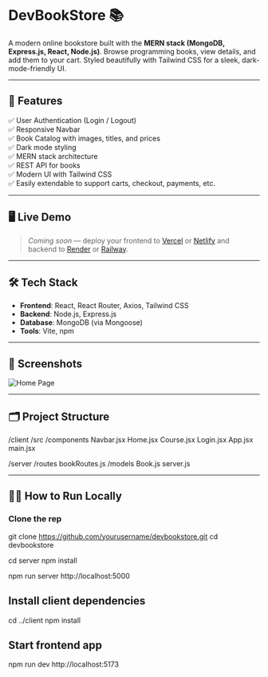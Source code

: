 # DevBookStore 📚

A modern online bookstore built with the **MERN stack (MongoDB, Express.js, React, Node.js)**. Browse programming books, view details, and add them to your cart. Styled beautifully with Tailwind CSS for a sleek, dark-mode-friendly UI.

---

## 🚀 Features

✅ User Authentication (Login / Logout)  
✅ Responsive Navbar  
✅ Book Catalog with images, titles, and prices  
✅ Dark mode styling  
✅ MERN stack architecture  
✅ REST API for books  
✅ Modern UI with Tailwind CSS  
✅ Easily extendable to support carts, checkout, payments, etc.

---

## 🖥️ Live Demo

> _Coming soon_ — deploy your frontend to [Vercel](https://vercel.com/) or [Netlify](https://netlify.com/) and backend to [Render](https://render.com/) or [Railway](https://railway.app/).

---

## 🛠️ Tech Stack

- **Frontend**: React, React Router, Axios, Tailwind CSS
- **Backend**: Node.js, Express.js
- **Database**: MongoDB (via Mongoose)
- **Tools**: Vite, npm

---

## 📸 Screenshots

![Home Page](./screenshots/home.png)

---

## 🗂️ Project Structure

/client
/src
/components
Navbar.jsx
Home.jsx
Course.jsx
Login.jsx
App.jsx
main.jsx

/server
/routes
bookRoutes.js
/models
Book.js
server.js


---

## 🏃‍♂️ How to Run Locally

### Clone the rep

git clone https://github.com/yourusername/devbookstore.git
cd devbookstore

cd server
npm install


npm run server
http://localhost:5000


## Install client dependencies
cd ../client
npm install

## Start frontend app
npm run dev
http://localhost:5173


